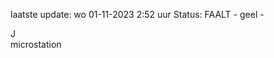 laatste update: 
wo 01-11-2023  2:52   uur 
Status: FAALT - geel - 
<div class="service R">J</div><div class="service Y">microstation</div>